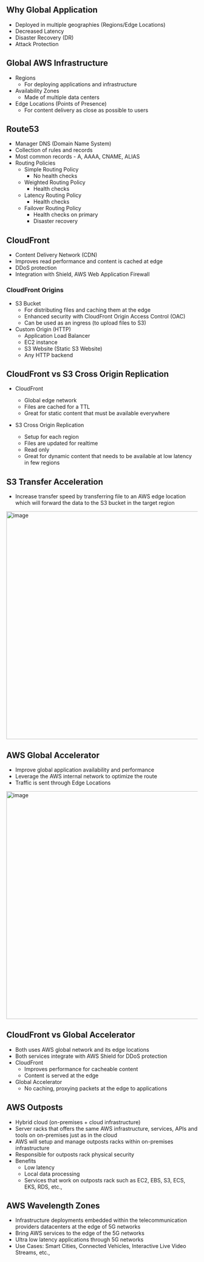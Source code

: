## Why Global Application
- Deployed in multiple geographies (Regions/Edge Locations)
- Decreased Latency
- Disaster Recovery (DR)
- Attack Protection

## Global AWS Infrastructure
- Regions
  - For deploying applications and infrastructure
- Availability Zones
  - Made of multiple data centers
- Edge Locations (Points of Presence)
  - For content delivery as close as possible to users

## Route53
- Manager DNS (Domain Name System)
- Collection of rules and records
- Most common records - A, AAAA, CNAME, ALIAS
- Routing Policies
  - Simple Routing Policy
    - No health checks
  - Weighted Routing Policy
    - Health checks
  - Latency Routing Policy
    - Health checks
  - Failover Routing Policy
    - Health checks on primary
    - Disaster recovery

## CloudFront
- Content Delivery Network (CDN)
- Improves read performance and content is cached at edge
- DDoS protection
- Integration with Shield, AWS Web Application Firewall

### CloudFront Origins
  - S3 Bucket
    - For distributing files and caching them at the edge
    - Enhanced security with CloudFront Origin Access Control (OAC)
    - Can be used as an ingress (to upload files to S3)
  - Custom Origin (HTTP)
    - Application Load Balancer
    - EC2 instance
    - S3 Website (Static S3 Website)
    - Any HTTP backend

## CloudFront vs S3 Cross Origin Replication
- CloudFront
  - Global edge network
  - Files are cached for a TTL
  - Great for static content that must be available everywhere

- S3 Cross Origin Replication
  - Setup for each region
  - Files are updated for realtime
  - Read only
  - Great for dynamic content that needs to be available at low latency in few regions

## S3 Transfer Acceleration
- Increase transfer speed by transferring file to an AWS edge location which will forward the data to the S3 bucket in the target region
<img width="600" alt="image" src="https://github.com/user-attachments/assets/d3309628-e48e-483f-9765-ea127774e51d">

## AWS Global Accelerator
- Improve global application availability and performance
- Leverage the AWS internal network to optimize the route
- Traffic is sent through Edge Locations
<img width="600" alt="image" src="https://github.com/user-attachments/assets/dc9528dd-b82e-44a3-a6a4-e276c8cc45d0">

## CloudFront vs Global Accelerator
- Both uses AWS global network and its edge locations
- Both services integrate with AWS Shield for DDoS protection
- CloudFront
  - Improves performance for cacheable content
  - Content is served at the edge
- Global Accelerator
  - No caching, proxying packets at the edge to applications

## AWS Outposts
- Hybrid cloud (on-premises + cloud infrastructure)
- Server racks that offers the same AWS infrastructure, services, APIs and tools on on-premises just as in the cloud
- AWS will setup and manage outposts racks within on-premises infrastructure
- Responsible for outposts rack physical security
- Benefits
  - Low latency
  - Local data processing
  - Services that work on outposts rack such as EC2, EBS, S3, ECS, EKS, RDS, etc., 

## AWS Wavelength Zones
- Infrastructure deployments embedded within the telecommunication providers datacenters at the edge of 5G networks
- Bring AWS services to the edge of the 5G networks
- Ultra low latency applications through 5G networks
- Use Cases: Smart Cities, Connected Vehicles, Interactive Live Video Streams, etc., 

